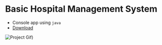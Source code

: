 # Basic Hospital Management System
- Console app using `java`
- [Download](https://minhaskamal.github.io/DownGit/#/home?url=https://github.com/irahuldutta02/pw-skills-jdsd-assignments/tree/main/001-basic-hospital-management-system)

![Project Gif)](https://user-images.githubusercontent.com/78687135/228728817-e110c8cb-7807-4911-84ad-689551897d65.gif)
